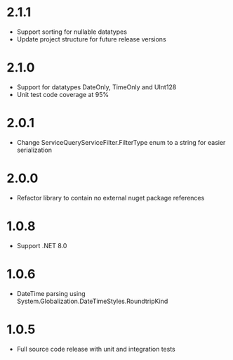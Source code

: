 # 2.1.1
- Support sorting for nullable datatypes
- Update project structure for future release versions

# 2.1.0
- Support for datatypes DateOnly, TimeOnly and UInt128
- Unit test code coverage at 95%

# 2.0.1
- Change ServiceQueryServiceFilter.FilterType enum to a string for easier serialization

# 2.0.0
- Refactor library to contain no external nuget package references

# 1.0.8
- Support .NET 8.0

# 1.0.6
- DateTime parsing using System.Globalization.DateTimeStyles.RoundtripKind

# 1.0.5
- Full source code release with unit and integration tests

